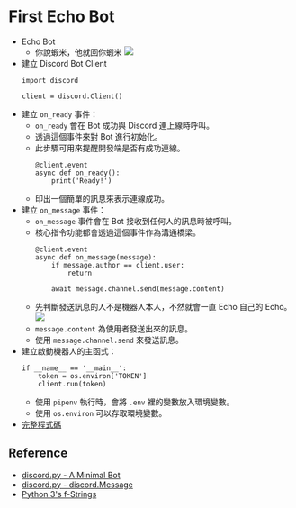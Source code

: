 # First Echo Bot
+ Echo Bot
    + 你說蝦米，他就回你蝦米
        ![](https://i.imgur.com/sS8eexo.png)
+ 建立 Discord Bot Client
    ```python=
    import discord
    
    client = discord.Client()
    ```
+ 建立 `on_ready` 事件：
    + `on_ready` 會在 Bot 成功與 Discord 連上線時呼叫。
    + 透過這個事件來對 Bot 進行初始化。
    + 此步驟可用來提醒開發端是否有成功連線。
        ```python=4
        @client.event
        async def on_ready():
            print('Ready!')
        ```
    + 印出一個簡單的訊息來表示連線成功。
+ 建立 `on_message` 事件：
    + `on_message` 事件會在 Bot 接收到任何人的訊息時被呼叫。
    + 核心指令功能都會透過這個事件作為溝通橋梁。
        ```python=7
        @client.event
        async def on_message(message):
            if message.author == client.user:
                return

            await message.channel.send(message.content)
        ```
    + 先判斷發送訊息的人不是機器人本人，不然就會一直 Echo 自己的 Echo。
        ![](https://i.imgur.com/GOFneaN.png)
    + `message.content` 為使用者發送出來的訊息。
    + 使用 `message.channel.send` 來發送訊息。
+ 建立啟動機器人的主函式：
    ```python=13
    if __name__ == '__main__':
        token = os.environ['TOKEN']
        client.run(token)
    ```
    + 使用 `pipenv` 執行時，會將 `.env` 裡的變數放入環境變數。
    + 使用 `os.environ` 可以存取環境變數。
+ [完整程式碼](https://git.io/JffNW)

## Reference
+ [discord.py - A Minimal Bot](https://tinyurl.com/y7cwkj2y)
+ [discord.py - discord.Message](https://tinyurl.com/y4ofczgw)
+ [Python 3's f-Strings](https://realpython.com/python-f-strings/)